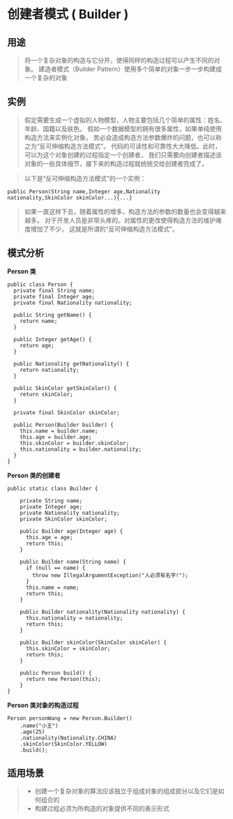 # 创建者模式 ( Builder )

## 用途

> 将一个复杂对象的构造与它分开，使得同样的构造过程可以产生不同的对象。
> 建造者模式（Builder Pattern）使用多个简单的对象一步一步构建成一个复杂的对象

## 实例

> 假定需要生成一个虚拟的人物模型，人物主要包括几个简单的属性：姓名、年龄、国籍以及肤色。
假如一个数据模型的拥有很多属性，如果单纯使用构造方法来实例化对象，
势必会造成构造方法参数爆炸的问题，也可以称之为“反可伸缩构造方法模式”。
代码的可读性和可靠性大大降低。此时，可以为这个对象创建的过程指定一个创建者，
我们只需要向创建者描述该对象的一些具体细节，接下来的构造过程就统统交给创建者完成了。

> 以下是“反可伸缩构造方法模式”的一个实例：

```
public Person(String name,Integer age,Nationality nationality,SkinColor skinColor...){...}
```
> 如果一直这样下去，随着属性的增多，构造方法的参数的数量也会变得越来越多，
对于开发人员是非常头疼的。对属性的更改使得构造方法的维护难度增加了不少，
这就是所谓的“反可伸缩构造方法模式”。


## 模式分析

**Person 类**

```
public class Person {
  private final String name;
  private final Integer age;
  private final Nationality nationality;

  public String getName() {
    return name;
  }

  public Integer getAge() {
    return age;
  }

  public Nationality getNationality() {
    return nationality;
  }

  public SkinColor getSkinColor() {
    return skinColor;
  }

  private final SkinColor skinColor;

  public Person(Builder builder) {
    this.name = builder.name;
    this.age = builder.age;
    this.skinColor = builder.skinColor;
    this.nationality = builder.nationality;
  }
}
```
**Person 类的创建者**

```
public static class Builder {

    private String name;
    private Integer age;
    private Nationality nationality;
    private SkinColor skinColor;

    public Builder age(Integer age) {
      this.age = age;
      return this;
    }

    public Builder name(String name) {
      if (null == name) {
        throw new IllegalArgumentException("人必须有名字!");
      }
      this.name = name;
      return this;
    }

    public Builder nationality(Nationality nationality) {
      this.nationality = nationality;
      return this;
    }

    public Builder skinColor(SkinColor skinColor) {
      this.skinColor = skinColor;
      return this;
    }

    public Person build() {
      return new Person(this);
    }
}
```

**Person 类对象的构造过程**

```
Person personWang = new Person.Builder()
    .name("小王")
    .age(25)
    .nationality(Nationality.CHINA)
    .skinColor(SkinColor.YELLOW)
    .build();
```

## 适用场景

> * 创建一个复杂对象的算法应该独立于组成对象的组成部分以及它们是如何组合的
> * 构建过程必须为所构造的对象提供不同的表示形式